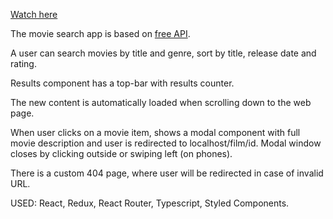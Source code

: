 <a href="https://annluschik.github.io/Cinema-App/">Watch here</a>

The movie search app is based on <a href="https://reactjs-cdp.herokuapp.com/api-docs">free API</a>.

A user can search movies by title and genre, sort by title, release date and rating.

Results component has a top-bar with results counter.

The new content is automatically loaded when scrolling down to the web page.

When user clicks on a movie item, shows a modal component with full movie description and user is redirected to localhost/film/id. Modal window closes by clicking outside or swiping left (on phones).

There is a custom 404 page, where user will be redirected in case of invalid URL.

USED: React, Redux, React Router, Typescript, Styled Components.
